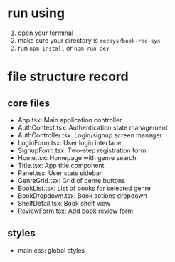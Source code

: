 # run using

1. open your terminal
2. make sure your directory is `recsys/book-rec-sys`
3. run `npm install` or `npm run dev`

# file structure record

## core files

- App.tsx: Main application controller
- AuthContext.tsx: Authentication state management
- AuthController.tsx: Login/signup screen manager
- LoginForm.tsx: User login interface
- SignupForm.tsx: Two-step registration form
- Home.tsx: Homepage with genre search
- Title.tsx: App title component
- Panel.tsx: User stats sidebar
- GenreGrid.tsx: Grid of genre buttons
- BookList.tsx: List of books for selected genre
- BookDropdown.tsx: Book actions dropdown
- ShelfDetail.tsx: Book shelf view
- ReviewForm.tsx: Add book review form

## styles

- main.css: global styles
